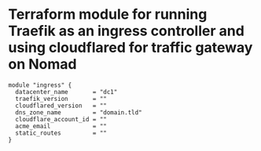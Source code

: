 # Terraform module for running Traefik as an ingress controller and using cloudflared for traffic gateway on Nomad

```hcl
module "ingress" {
  datacenter_name       = "dc1"
  traefik_version       = ""
  cloudflared_version   = ""
  dns_zone_name         = "domain.tld"
  cloudflare_account_id = ""
  acme_email            = ""
  static_routes         = ""
}
```